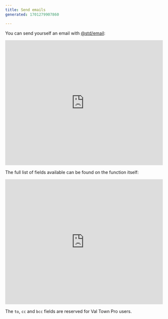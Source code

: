 ```yaml
---
title: Send emails
generated: 1701279907860

---
```


You can send yourself an email with
[@std/email](https://www.val.town/v/std.email):

<div class="not-content">
  <iframe src="https://www.val.town/embed/stevekrouse.emailExample" width="100%" frameborder="no" style="height: 400px;">
    &#x20;
  </iframe>
</div>

The full list of fields available can be found on the function itself:

<div class="not-content">
  <iframe src="https://www.val.town/embed/std.email" width="100%" frameborder="no" style="height: 400px;">
    &#x20;
  </iframe>
</div>

The `to`, `cc` and `bcc` fields are reserved for Val Town Pro users.
